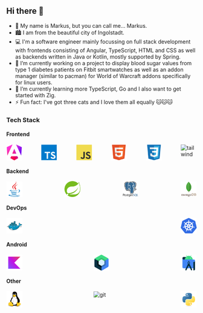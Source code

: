 ## Hi there 👋
- 🧔 My name is Markus, but you can call me... Markus.
- 🏙️ I am from the beautiful city of Ingolstadt.
- 💻 I'm a software engineer mainly focussing on full stack development with frontends consisting of Angular, TypeScript, HTML and CSS as well as backends written in Java or Kotlin, mostly supported by Spring.
- 🔭 I’m currently working on a project to display blood sugar values from type 1 diabetes patients on Fitbit smartwatches as well as an addon manager (similar to pacman) for World of Warcraft addons specifically for linux users.
- 🌱 I’m currently learning more TypeScript, Go and I also want to get started with Zig.
- ⚡ Fun fact: I've got three cats and I love them all equally 🐱🐱🐱

### Tech Stack

#### Frontend
<div style="display: flex; justify-content: space-between;">
  <img src="https://raw.githubusercontent.com/devicons/devicon/master/icons/angular/angular-original.svg" alt="angular" width="42" height="42" />
  <img src="https://raw.githubusercontent.com/devicons/devicon/master/icons/typescript/typescript-original.svg" alt="typescript" width="42" height="42" />
  <img src="https://raw.githubusercontent.com/devicons/devicon/master/icons/javascript/javascript-original.svg" alt="javascript" width="42" height="42" />
  <img src="https://raw.githubusercontent.com/devicons/devicon/master/icons/html5/html5-original.svg" alt="html5" width="42" height="42" />
  <img src="https://raw.githubusercontent.com/devicons/devicon/master/icons/css3/css3-original.svg" alt="css3" width="42" height="42" />
  <img src="https://www.vectorlogo.zone/logos/tailwindcss/tailwindcss-icon.svg" alt="tailwind" width="42" height="42" />
</div>

#### Backend

<div style="display: flex; justify-content: space-between;">
  <img src="https://raw.githubusercontent.com/devicons/devicon/master/icons/java/java-original.svg" alt="java" width="42" height="42" />
  <img src="https://raw.githubusercontent.com/devicons/devicon/master/icons/spring/spring-original.svg" alt="spring" width="42" height="42" />
  <img src="https://raw.githubusercontent.com/devicons/devicon/master/icons/postgresql/postgresql-original-wordmark.svg" alt="postgresql" width="42" height="42" />
  <img src="https://raw.githubusercontent.com/devicons/devicon/master/icons/mongodb/mongodb-original-wordmark.svg" alt="mongodb" width="42" height="42" />
</div>

#### DevOps

<div style="display: flex; justify-content: space-between;">
  <img src="https://raw.githubusercontent.com/devicons/devicon/master/icons/docker/docker-original.svg" alt="docker" width="42" height="42" />
  <img src="https://raw.githubusercontent.com/devicons/devicon/master/icons/kubernetes/kubernetes-original.svg" alt="kubernetes" width="42" height="42" />
</div>

#### Android

<div style="display: flex; justify-content: space-between;">
  <img src="https://raw.githubusercontent.com/devicons/devicon/master/icons/kotlin/kotlin-original.svg" alt="kotlin" width="42" height="42" />
  <img src="https://raw.githubusercontent.com/devicons/devicon/master/icons/jetpackcompose/jetpackcompose-original.svg" alt="jetpackcompose" width="42" height="42" />
  <img src="https://raw.githubusercontent.com/devicons/devicon/master/icons/androidstudio/androidstudio-original.svg" alt="androidstudio" width="42" height="42" />
</div>

#### Other

<div style="display: flex; justify-content: space-between;">
  <img src="https://raw.githubusercontent.com/devicons/devicon/master/icons/linux/linux-original.svg" alt="linux" width="42" height="42" />
  <img src="https://www.vectorlogo.zone/logos/git-scm/git-scm-icon.svg" alt="git" width="42" height="42" /
  <img src="https://raw.githubusercontent.com/devicons/devicon/master/icons/intellij/intellij-original.svg" alt="intellij" width="42" height="42" />
  <img src="https://raw.githubusercontent.com/devicons/devicon/master/icons/python/python-original.svg" alt="python" width="42" height="42" />
</div>


